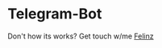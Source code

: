 # Telegram-Bot

Don't how its works? Get touch w/me [Felinz](mailto:felinzkvic@gmail.com?subject=[GitHub]%20Telegram%20Bot)

